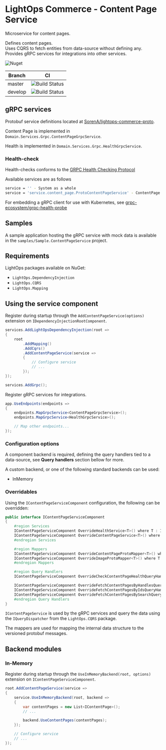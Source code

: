 # LightOps Commerce - Content Page Service

Microservice for content pages.

Defines content pages.  
Uses CQRS to fetch entities from data-source without defining any.  
Provides gRPC services for integrations into other services.

![Nuget](https://img.shields.io/nuget/v/LightOps.Commerce.Services.ContentPage)

| Branch | CI |
| --- | --- |
| master | ![Build Status](https://dev.azure.com/sorendev/LightOps%20Commerce/_apis/build/status/LightOps.Commerce.Services.ContentPage?branchName=master) |
| develop | ![Build Status](https://dev.azure.com/sorendev/LightOps%20Commerce/_apis/build/status/LightOps.Commerce.Services.ContentPage?branchName=develop) |

## gRPC services

Protobuf service definitions located at [SorenA/lightops-commerce-proto](https://github.com/SorenA/lightops-commerce-proto).

Content Page is implemented in `Domain.Services.Grpc.ContentPageGrpcService`.

Health is implemented in `Domain.Services.Grpc.HealthGrpcService`.

### Health-check

Health-checks conforms to the [GRPC Health Checking Protocol](https://github.com/grpc/grpc/blob/master/doc/health-checking.md)

Available services are as follows

```bash
service = '' - System as a whole
service = 'service.content_page.ProtoContentPageService' - ContentPage
```

For embedding a gRPC client for use with Kubernetes, see [grpc-ecosystem/grpc-health-probe](https://github.com/grpc-ecosystem/grpc-health-probe)

## Samples

A sample application hosting the gRPC service with mock data is available in the `samples/Sample.ContentPageService` project.

## Requirements

LightOps packages available on NuGet:

- `LightOps.DependencyInjection`
- `LightOps.CQRS`
- `LightOps.Mapping`

## Using the service component

Register during startup through the `AddContentPageService(options)` extension on `IDependencyInjectionRootComponent`.

```csharp
services.AddLightOpsDependencyInjection(root =>
{
    root
        .AddMapping()
        .AddCqrs()
        .AddContentPageService(service =>
        {
            // Configure service
            // ...
        });
});

services.AddGrpc();
```

Register gRPC services for integrations.

```csharp
app.UseEndpoints(endpoints =>
{
    endpoints.MapGrpcService<ContentPageGrpcService>();
    endpoints.MapGrpcService<HealthGrpcService>();

    // Map other endpoints...
});
```

### Configuration options

A component backend is required, defining the query handlers tied to a data-source, see **Query handlers** section bellow for more.

A custom backend, or one of the following standard backends can be used:

- InMemory

### Overridables

Using the `IContentPageServiceComponent` configuration, the following can be overridden:

```csharp
public interface IContentPageServiceComponent
{
    #region Services
    IContentPageServiceComponent OverrideHealthService<T>() where T : IHealthService;
    IContentPageServiceComponent OverrideContentPageService<T>() where T : IContentPageService;
    #endregion Services

    #region Mappers
    IContentPageServiceComponent OverrideContentPageProtoMapper<T>() where T : IMapper<IContentPage, ContentPageProto>;
    IContentPageServiceComponent OverrideImageProtoMapper<T>() where T : IMapper<IImage, ImageProto>;
    #endregion Mappers

    #region Query Handlers
    IContentPageServiceComponent OverrideCheckContentPageHealthQueryHandler<T>() where T : ICheckContentPageHealthQueryHandler;

    IContentPageServiceComponent OverrideFetchContentPagesByHandlesQueryHandler<T>() where T : IFetchContentPagesByHandlesQueryHandler;
    IContentPageServiceComponent OverrideFetchContentPagesByIdsQueryHandler<T>() where T : IFetchContentPagesByIdsQueryHandler;
    IContentPageServiceComponent OverrideFetchContentPagesBySearchQueryHandler<T>() where T : IFetchContentPagesBySearchQueryHandler;
    #endregion Query Handlers
}
```

`IContentPageService` is used by the gRPC services and query the data using the `IQueryDispatcher` from the `LightOps.CQRS` package.

The mappers are used for mapping the internal data structure to the versioned protobuf messages.

## Backend modules

### In-Memory

Register during startup through the `UseInMemoryBackend(root, options)` extension on `IContentPageServiceComponent`.

```csharp
root.AddContentPageService(service =>
{
    service.UseInMemoryBackend(root, backend =>
    {
        var contentPages = new List<IContentPage>();
        // ...

        backend.UseContentPages(contentPages);
    });

    // Configure service
    // ...
});
```
